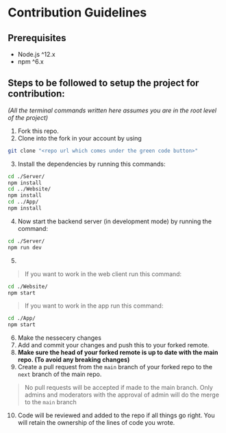 # Contribution Guidelines

## Prerequisites

- Node.js ^12.x
- npm ^6.x

## Steps to be followed to setup the project for contribution:

*(All the terminal commands written here assumes you are in the root level of the project)*

1.  Fork this repo.
2.  Clone into the fork in your account by using 
```sh
git clone "<repo url which comes under the green code button>"
```
3. Install the dependencies by running this commands:

```sh
cd ./Server/
npm install
cd ../Website/
npm install
cd ../App/
npm install
```
4. Now start the backend server (in development mode) by running the command:

```sh
cd ./Server/
npm run dev
```
5.  
> If you want to work in the web client run this command:

```sh
cd ./Website/
npm start
```
> If you want to work in the app run this command:
```sh
cd ./App/
npm start
```
6.  Make the nessecery changes
7. Add and commit your changes and push this to your forked remote.
8. **Make sure the head of your forked remote is up to date with the main repo. (To avoid any breaking changes)**
9. Create a pull request from the `main` branch of your forked repo to the `next` branch of the main repo.
> No pull requests will be accepted if made to the main branch. Only admins and moderators with the approval of admin will do the merge to the `main` branch
10. Code will be reviewed and added to the repo if all things go right. You will retain the ownership of the lines of code you wrote.

